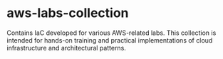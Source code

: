 # aws-labs-collection
Contains IaC developed for various AWS-related labs. This collection is intended for hands-on training and practical implementations of cloud infrastructure and architectural patterns.
